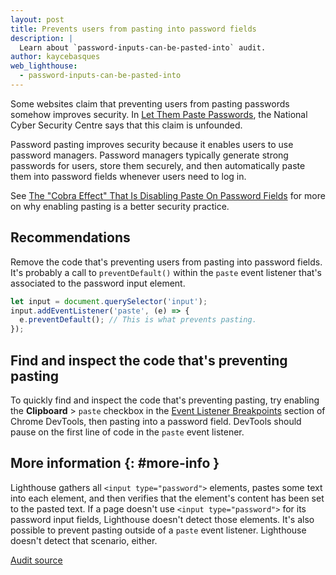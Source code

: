 ```yaml
---
layout: post
title: Prevents users from pasting into password fields
description: |
  Learn about `password-inputs-can-be-pasted-into` audit.
author: kaycebasques
web_lighthouse:
  - password-inputs-can-be-pasted-into
---
```


Some websites claim that preventing users from pasting passwords somehow improves security. In
[Let Them Paste Passwords](https://www.ncsc.gov.uk/blog-post/let-them-paste-passwords), the National Cyber Security Centre says that this claim is
unfounded.

Password pasting improves security because it enables users to use password managers. Password
managers typically generate strong passwords for users, store them securely, and then
automatically paste them into password fields whenever users need to log in.

See [The "Cobra Effect" That Is Disabling Paste On Password Fields](https://www.troyhunt.com/the-cobra-effect-that-is-disabling/) for more on why
enabling pasting is a better security practice.

## Recommendations

Remove the code that's preventing users from pasting into password fields. It's probably a call
to `preventDefault()` within the `paste` event listener that's associated to the password
input element.

```js
let input = document.querySelector('input');
input.addEventListener('paste', (e) => {
  e.preventDefault(); // This is what prevents pasting.
});
```

## Find and inspect the code that's preventing pasting

To quickly find and inspect the code that's preventing pasting, try enabling the **Clipboard** >
`paste` checkbox in the [Event Listener Breakpoints](https://developers.google.com/web/tools/chrome-devtools/javascript/breakpoints#event-listeners) section of Chrome DevTools, then
pasting into a password field. DevTools should pause on the first line of code in the `paste`
event listener.

## More information {: #more-info }

Lighthouse gathers all `<input type="password">` elements, pastes some text into each element,
and then verifies that the element's content has been set to the pasted text. If a page
doesn't use `<input type="password">` for its password input fields, Lighthouse doesn't detect
those elements. It's also possible to prevent pasting outside of a `paste` event listener.
Lighthouse doesn't detect that scenario, either.

[Audit source](https://github.com/GoogleChrome/lighthouse/blob/master/lighthouse-core/audits/dobetterweb/password-inputs-can-be-pasted-into.js)